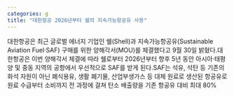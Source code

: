 ```yaml
---
categories: g
title: "대한항공 2026년부터 쉘의 지속가능항공유 사용"
---
```

대한항공은 최근 글로벌 에너지 기업인 쉘(Shell)과 지속가능항공유(Sustainable Aviation Fuel·SAF) 구매를 위한 양해각서(MOU)를 체결했다고 9월 30일 밝혔다.대한항공은 이번 양해각서 체결에 따라 쉘로부터 2026년부터 향후 5년 동안 아시아·태평양 및 중동 지역의 공항에서 우선적으로 SAF를 받게 된다.SAF는 석유, 석탄 등 기존의 화석 자원이 아닌 폐식용유, 생활 폐기물, 산업부생가스 등 대체 원료로 생산된 항공유로 원료 수급부터 소비까지 전 과정에 걸쳐 탄소 배출량을 기존 항공유 대비 최대 80%
